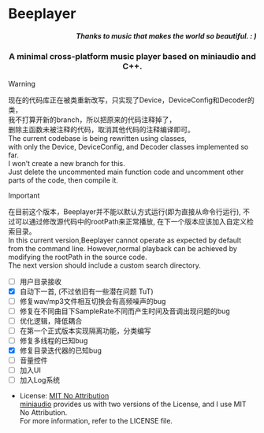 # Beeplayer  

*<h5 align="right">Thanks to music that makes the world so beautiful. : )</h5>*

<h3 align="center">A minimal cross-platform music player based on miniaudio and C++.</h3>

> [!WARNING]  
> 现在的代码库正在被类重新改写，只实现了Device，DeviceConfig和Decoder的类，  
> 我不打算开新的branch，所以把原来的代码注释掉了，  
> 删除主函数未被注释的代码，取消其他代码的注释编译即可。  
> The current codebase is being rewritten using classes,  
> with only the Device, DeviceConfig, and Decoder classes implemented so far.  
> I won’t create a new branch for this.  
> Just delete the uncommented main function code and uncomment other parts of the code, then compile it.

> [!IMPORTANT]  
> 在目前这个版本，Beeplayer并不能以默认方式运行(即为直接从命令行运行), 
> 不过可以通过修改源代码中的rootPath来正常播放,
> 在下一个版本应该加入自定义检索目录。  
> In this current version,Beeplayer cannot operate as expected by default from the command line.
> However,normal playback can be achieved by modifying the rootPath in the source code.  
> The next version should include a custom search directory.


- [ ] 用户目录接收
- [x] 自动下一首, (不过依旧有一些潜在问题 TuT)
- [ ] 修复wav/mp3文件相互切换会有高频噪声的bug
- [ ] 修复在不同曲目下SampleRate不同而产生时间及音调出现问题的bug
- [ ] 优化逻辑，降低耦合
- [ ] 在第一个正式版本实现隔离功能，分类编写 
- [ ] 修复多线程的已知bug
- [x] 修复目录迭代器的已知bug
- [ ] 音量控件
- [ ] 加入UI
- [ ] 加入Log系统

- License: [MIT No Attribution](LICENSE)  
 [miniaudio](https://miniaud.io/) provides us with two versions of the License, and I use MIT No Attribution.  
For more information, refer to the LICENSE file.  
